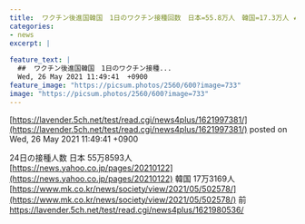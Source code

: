 ```yaml
---
title:  ワクチン後進国韓国　1日のワクチン接種回数　日本=55.8万人　韓国=17.3万人 ★3  
categories:
- news
excerpt: |
  
feature_text: |
  ##  ワクチン後進国韓国　1日のワクチン接種...
  Wed, 26 May 2021 11:49:41  +0900
feature_image: "https://picsum.photos/2560/600?image=733"
image: "https://picsum.photos/2560/600?image=733"
---
```


[https://lavender.5ch.net/test/read.cgi/news4plus/1621997381/](https://lavender.5ch.net/test/read.cgi/news4plus/1621997381/)
posted on Wed, 26 May 2021 11:49:41  +0900

<!--more-->

24日の接種人数 日本 55万8593人 [https://news.yahoo.co.jp/pages/20210122](https://news.yahoo.co.jp/pages/20210122) 韓国 17万3169人 [https://www.mk.co.kr/news/society/view/2021/05/502578/](https://www.mk.co.kr/news/society/view/2021/05/502578/) 前 https://lavender.5ch.net/test/read.cgi/news4plus/1621980536/

